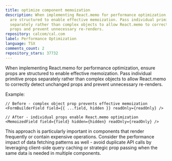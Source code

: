 ```yaml
---
title: optimize component memoization
description: When implementing React.memo for performance optimization, ensure props
  are structured to enable effective memoization. Pass individual primitive props
  separately rather than complex objects to allow React.memo to correctly detect unchanged
  props and prevent unnecessary re-renders.
repository: calcom/cal.com
label: Performance Optimization
language: TSX
comments_count: 2
repository_stars: 37732
---
```


When implementing React.memo for performance optimization, ensure props are structured to enable effective memoization. Pass individual primitive props separately rather than complex objects to allow React.memo to correctly detect unchanged props and prevent unnecessary re-renders.

Example:
```tsx
// Before - complex object prop prevents effective memoization
<FormBuilderField field={{ ...field, hidden }} readOnly={readOnly} />

// After - individual props enable React.memo optimization  
<MemoizedField field={field} hidden={hidden} readOnly={readOnly} />
```

This approach is particularly important in components that render frequently or contain expensive operations. Consider the performance impact of data fetching patterns as well - avoid duplicate API calls by leveraging client-side query caching or strategic prop passing when the same data is needed in multiple components.